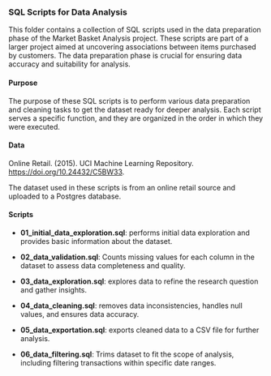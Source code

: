 ### SQL Scripts for Data Analysis

This folder contains a collection of SQL scripts used in the data preparation phase of the Market Basket Analysis project. These scripts are part of a larger project aimed at uncovering associations between items purchased by customers. The data preparation phase is crucial for ensuring data accuracy and suitability for analysis.

#### Purpose

The purpose of these SQL scripts is to perform various data preparation and cleaning tasks to get the dataset ready for deeper analysis. Each script serves a specific function, and they are organized in the order in which they were executed.


#### Data

Online Retail. (2015). UCI Machine Learning Repository. https://doi.org/10.24432/C5BW33.

The dataset used in these scripts is from an online retail source and uploaded to a Postgres database.


#### Scripts

- **01_initial_data_exploration.sql**: performs initial data exploration and provides basic information about the dataset.

- **02_data_validation.sql**: Counts missing values for each column in the dataset to assess data completeness and quality.

- **03_data_exploration.sql**:  explores data to refine the research question and gather insights.

- **04_data_cleaning.sql**:  removes data inconsistencies, handles null values, and ensures data accuracy.

- **05_data_exportation.sql**: exports cleaned data to a CSV file for further analysis.

- **06_data_filtering.sql**: Trims dataset  to fit the scope of analysis, including filtering transactions within specific date ranges.
